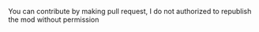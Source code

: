 You can contribute by making pull request, I do not authorized to republish the mod without permission
